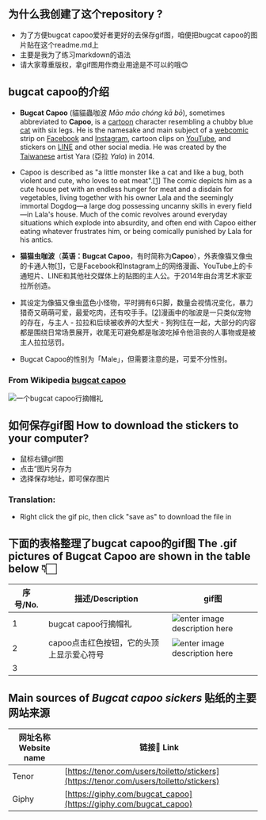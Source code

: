 

## 为什么我创建了这个repository ?

 - 为了方便bugcat capoo爱好者更好的去保存gif图，咱便把bugcat capoo的图片贴在这个readme.md上
 - 主要是我为了练习markdown的语法
 - 请大家尊重版权，拿gif图用作商业用途是不可以的哦😊
 ## bugcat capoo的介绍
-  **Bugcat Capoo** (貓貓蟲咖波 _Māo māo chóng kā bō_), sometimes abbreviated to **Capoo**, is a [cartoon](https://en.wikipedia.org/wiki/Cartoon "Cartoon") character resembling a chubby blue [cat](https://en.wikipedia.org/wiki/Cat "Cat") with six legs. He is the namesake and main subject of a [webcomic](https://en.wikipedia.org/wiki/Webcomic "Webcomic") strip on [Facebook](https://en.wikipedia.org/wiki/Facebook "Facebook") and [Instagram](https://en.wikipedia.org/wiki/Instagram "Instagram"), cartoon clips on [YouTube](https://en.wikipedia.org/wiki/YouTube "YouTube"), and stickers on [LINE](https://en.wikipedia.org/wiki/Line_(software) "Line (software)") and other social media. He was created by the [Taiwanese](https://en.wikipedia.org/wiki/Taiwan "Taiwan") artist Yara (亞拉 _Yala_) in 2014.
- Capoo is described as "a little monster like a cat and like a bug, both violent and cute, who loves to eat meat".[[1]](https://en.wikipedia.org/wiki/Bugcat_Capoo#cite_note-1) The comic depicts him as a cute house pet with an endless hunger for meat and a disdain for vegetables, living together with his owner Lala and the seemingly immortal Dogdog—a large dog possessing uncanny skills in every field—in Lala's house. Much of the comic revolves around everyday situations which explode into absurdity, and often end with Capoo either eating whatever frustrates him, or being comically punished by Lala for his antics.
 -  **猫猫虫咖波**（**英语：Bugcat Capoo**，有时简称为**Capoo**），外表像猫又像虫的卡通人物[[1]](https://zh.wikipedia.org/wiki/%E8%B2%93%E8%B2%93%E8%9F%B2%E5%92%96%E6%B3%A2#cite_note-1)，它是Facebook和Instagram上的网络漫画、YouTube上的卡通短片、LINE和其他社交媒体上的贴图的主人公。于2014年由台湾艺术家亚拉所创造。

- 其设定为像猫又像虫蓝色小怪物，平时拥有6只脚，数量会视情况变化，暴力猎奇又萌萌可爱，最爱吃肉，还有咬手手。[[2]](https://zh.wikipedia.org/wiki/%E8%B2%93%E8%B2%93%E8%9F%B2%E5%92%96%E6%B3%A2#cite_note-2)漫画中的咖波是一只类似宠物的存在，与主人 - 拉拉和后续被收养的大型犬 - 狗狗住在一起，大部分的内容都是围绕日常场景展开，收尾无可避免都是咖波吃掉令他沮丧的人事物或是被主人拉拉惩罚。

- Bugcat Capoo的性别为「Male」，但需要注意的是，可爱不分性别。


 ### From Wikipedia [bugcat capoo](https://en.wikipedia.org/wiki/Bugcat_Capoo)
 ![一个bugcat capoo行摘帽礼](https://media0.giphy.com/media/s5pqEUOsNQISDw6Eu7/giphy.gif)

## 如何保存gif图 How to download the stickers to your computer?
 - 鼠标右键gif图
 - 点击“图片另存为
 - 选择保存地址，即可保存图片
### Translation:
 - Right click the gif pic, then click "save as" to download the file in


## 下面的表格整理了bugcat capoo的gif图 The .gif pictures of Bugcat Capoo are shown in the table below 👇🏻
| 序号/No. |描述/Description | gif图 |
|--|--|--|
| 1 | bugcat capoo行摘帽礼 |![enter image description here](https://media0.giphy.com/media/s5pqEUOsNQISDw6Eu7/giphy.gif) |
|2|  capoo点击红色按钮，它的头顶上显示爱心符号  |![enter image description here](https://media3.giphy.com/media/IEm8kcqLVCctHJ1kWm/giphy.gif)|
|3| ||


## Main sources of *Bugcat capoo sickers* 贴纸的主要网站来源

|    网址名称 Website name    | 链接🔗 Link |
| ----------                  |         --- |
| Tenor                       |  [https://tenor.com/users/toiletto/stickers](https://tenor.com/users/toiletto/stickers) |
| Giphy                       |  [https://giphy.com/bugcat_capoo](https://giphy.com/bugcat_capoo) |
<!--stackedit_data:
eyJoaXN0b3J5IjpbLTE4NDgwMzgwMzgsMTA0MDkzNjYyMF19
-->